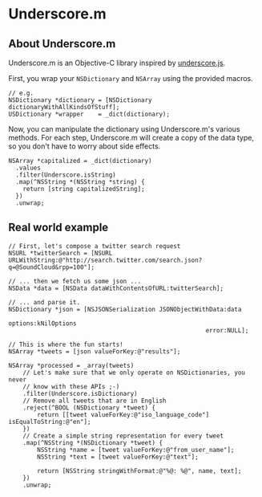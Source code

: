 # Underscore.m

## About Underscore.m

Underscore.m is an Objective-C library inspired by [underscore.js][js].

First, you wrap your `NSDictionary` and `NSArray` using the provided macros.

    // e.g.
    NSDictionary *dictionary = [NSDictionary dictionaryWithAllKindsOfStuff];
    USDictionary *wrapper    = _dict(dictionary);

Now, you can manipulate the dictionary using Underscore.m's various methods.
For each step, Underscore.m will create a copy of the data type, so you don't
have to worry about side effects.

    NSArray *capitalized = _dict(dictionary)
      .values
      .filter(Underscore.isString)
      .map(^NSString *(NSString *string) {
        return [string capitalizedString];
      })
      .unwrap;

## Real world example

    // First, let's compose a twitter search request
    NSURL *twitterSearch = [NSURL URLWithString:@"http://search.twitter.com/search.json?q=@SoundCloud&rpp=100"];

    // ... then we fetch us some json ...
    NSData *data = [NSData dataWithContentsOfURL:twitterSearch];

    // ... and parse it.
    NSDictionary *json = [NSJSONSerialization JSONObjectWithData:data
                                                         options:kNilOptions
                                                           error:NULL];

    // This is where the fun starts!
    NSArray *tweets = [json valueForKey:@"results"];

    NSArray *processed = _array(tweets)
        // Let's make sure that we only operate on NSDictionaries, you never
        // know with these APIs ;-)
        .filter(Underscore.isDictionary)
        // Remove all tweets that are in English
        .reject(^BOOL (NSDictionary *tweet) {
            return [[tweet valueForKey:@"iso_language_code"] isEqualToString:@"en"];
        })
        // Create a simple string representation for every tweet
        .map(^NSString *(NSDictionary *tweet) {
            NSString *name = [tweet valueForKey:@"from_user_name"];
            NSString *text = [tweet valueForKey:@"text"];

            return [NSString stringWithFormat:@"%@: %@", name, text];
        })
        .unwrap;

[js]: documentcloud.github.com/underscore
